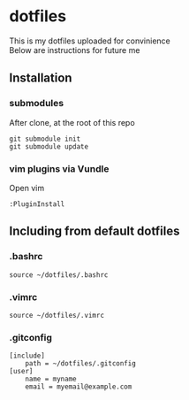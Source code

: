 # dotfiles
This is my dotfiles uploaded for convinience  
Below are instructions for future me

## Installation

### submodules
After clone, at the root of this repo
```
git submodule init
git submodule update
```

### vim plugins via Vundle
Open vim
```
:PluginInstall
```

## Including from default dotfiles

### .bashrc
```
source ~/dotfiles/.bashrc
```

### .vimrc
```
source ~/dotfiles/.vimrc
```

### .gitconfig
```
[include]
    path = ~/dotfiles/.gitconfig
[user]
    name = myname
    email = myemail@example.com
```
